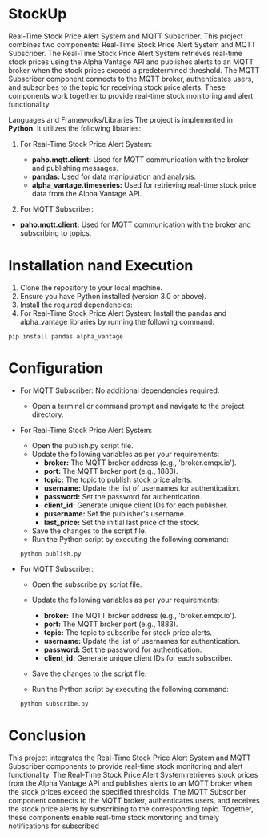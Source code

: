 # StockUp
Real-Time Stock Price Alert System and MQTT Subscriber. This project combines two components: Real-Time Stock Price Alert System and MQTT Subscriber. The Real-Time Stock Price Alert System retrieves real-time stock prices using the Alpha Vantage API and publishes alerts to an MQTT broker when the stock prices exceed a predetermined threshold. The MQTT Subscriber component connects to the MQTT broker, authenticates users, and subscribes to the topic for receiving stock price alerts. These components work together to provide real-time stock monitoring and alert functionality.

Languages and Frameworks/Libraries
The project is implemented in **Python**. It utilizes the following libraries:

1. For Real-Time Stock Price Alert System:
    * **paho.mqtt.client:** Used for MQTT communication with the broker and publishing messages.
    * **pandas:** Used for data manipulation and analysis.
    * **alpha_vantage.timeseries:** Used for retrieving real-time stock price data from the Alpha Vantage API.

2. For MQTT Subscriber:
* **paho.mqtt.client:** Used for MQTT communication with the broker and subscribing to topics.

# Installation nand Execution
1. Clone the repository to your local machine.
2. Ensure you have Python installed (version 3.0 or above).
3. Install the required dependencies:
4. For Real-Time Stock Price Alert System: Install the pandas and alpha_vantage libraries by running the following command:
```
pip install pandas alpha_vantage
```

# Configuration
* For MQTT Subscriber: No additional dependencies required.
  - Open a terminal or command prompt and navigate to the project directory.
* For Real-Time Stock Price Alert System:
  - Open the publish.py script file.
  - Update the following variables as per your requirements:
      * **broker:** The MQTT broker address (e.g., 'broker.emqx.io').
      * **port:** The MQTT broker port (e.g., 1883).
      * **topic:** The topic to publish stock price alerts.
      * **username:** Update the list of usernames for authentication.
      * **password:** Set the password for authentication.
      * **client_id:** Generate unique client IDs for each publisher.
      * **pusername:** Set the publisher's username.
      * **last_price:** Set the initial last price of the stock.
  - Save the changes to the script file.
  - Run the Python script by executing the following command:
  ```
  python publish.py
  ```

* For MQTT Subscriber:
  - Open the subscribe.py script file.

  - Update the following variables as per your requirements:
      * **broker:** The MQTT broker address (e.g., 'broker.emqx.io').
      * **port:** The MQTT broker port (e.g., 1883).
      * **topic:** The topic to subscribe for stock price alerts.
      * **username:** Update the list of usernames for authentication.
      * **password:** Set the password for authentication.
      * **client_id:** Generate unique client IDs for each subscriber.
  - Save the changes to the script file.
  - Run the Python script by executing the following command:
  ```
  python subscribe.py
  ```

# Conclusion
This project integrates the Real-Time Stock Price Alert System and MQTT Subscriber components to provide real-time stock monitoring and alert functionality. The Real-Time Stock Price Alert System retrieves stock prices from the Alpha Vantage API and publishes alerts to an MQTT broker when the stock prices exceed the specified thresholds. The MQTT Subscriber component connects to the MQTT broker, authenticates users, and receives the stock price alerts by subscribing to the corresponding topic. Together, these components enable real-time stock monitoring and timely notifications for subscribed
